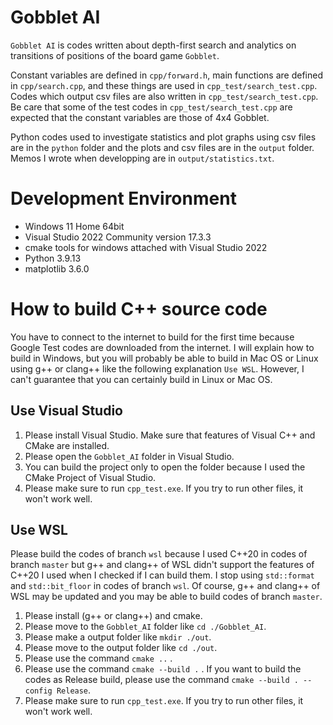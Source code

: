 # Gobblet AI

`Gobblet AI` is codes written about depth-first search and analytics on transitions of positions of the board game `Gobblet`.

Constant variables are defined in `cpp/forward.h`, main functions are defined in `cpp/search.cpp`, and these things are used in `cpp_test/search_test.cpp`.
Codes which output csv files are also written in `cpp_test/search_test.cpp`.
Be care that some of the test codes in `cpp_test/search_test.cpp` are expected that the constant variables are those of 4x4 Gobblet.

Python codes used to investigate statistics and plot graphs using csv files are in the `python` folder and the plots and csv files are in the `output` folder.
Memos I wrote when developping are in `output/statistics.txt`.

# Development Environment
- Windows 11 Home 64bit
- Visual Studio 2022 Community version 17.3.3
- cmake tools for windows attached with Visual Studio 2022
- Python 3.9.13
- matplotlib 3.6.0

# How to build C++ source code
You have to connect to the internet to build for the first time because Google Test codes are downloaded from the internet.
I will explain how to build in Windows, but you will probably be able to build in Mac OS or Linux using g++ or clang++ like the following explanation `Use WSL`.
However, I can't guarantee that you can certainly build in Linux or Mac OS.

## Use Visual Studio
1. Please install Visual Studio. Make sure that features of Visual C++ and CMake are installed.
2. Please open the `Gobblet_AI` folder in Visual Studio.
3. You can build the project only to open the folder because I used the CMake Project of Visual Studio.
4. Please make sure to run `cpp_test.exe`. If you try to run other files, it won't work well.

## Use WSL
Please build the codes of branch `wsl` because I used C++20 in codes of branch `master` but g++ and clang++ of WSL didn't support the features of C++20 I used when I checked if I can build them.
I stop using `std::format` and `std::bit_floor` in codes of branch `wsl`. 
Of course, g++ and clang++ of WSL may be updated and you may be able to build codes of branch `master`.

1. Please install (g++ or clang++) and cmake.
2. Please move to the `Gobblet_AI` folder like `cd ./Gobblet_AI`.
3. Please make a output folder like `mkdir ./out`.
4. Please move to the output folder like `cd ./out`.
5. Please use the command `cmake ..` .
6. Please use the command `cmake --build .` . If you want to build the codes as Release build, please use the command `cmake --build . --config Release`.
7. Please make sure to run `cpp_test.exe`. If you try to run other files, it won't work well.
